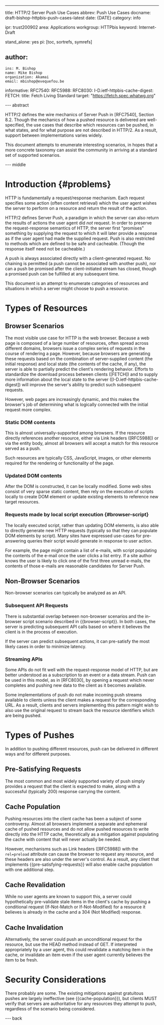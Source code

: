 ---
title: HTTP/2 Server Push Use Cases
abbrev: Push Use Cases
docname: draft-bishop-httpbis-push-cases-latest
date: {DATE}
category: info

ipr: trust200902
area: Applications
workgroup: HTTPbis
keyword: Internet-Draft

stand_alone: yes
pi: [toc, sortrefs, symrefs]

author:
  -
    ins: M. Bishop
    name: Mike Bishop
    organization: Akamai
    email: mbishop@evequefou.be

informative:
  RFC7540:
  RFC5988:
  RFC8030:
  I-D.ietf-httpbis-cache-digest:
  FETCH:
    title: Fetch Living Standard
    target: "https://fetch.spec.whatwg.org"



--- abstract

HTTP/2 defines the wire mechanics of Server Push in [RFC7540], Section 8.2.
Though the mechanics of how a pushed resource is delivered are well-specified,
the use cases that describe which resources can be pushed, in what states, and
for what purpose are not described in HTTP/2.  As a result, support between
implementations varies widely.

This document attempts to enumerate interesting scenarios, in hopes that a more
concrete taxonomy can assist the community in arriving at a standard set of
supported scenarios.

--- middle

# Introduction        {#problems}

HTTP is fundamentally a request/response mechanism.  Each request specifies some
action (often content retrieval) which the user agent wishes the server to
perform on a resource and return the result of the action.

HTTP/2 defines Server Push, a paradigm in which the server can also return the
results of actions the user agent did *not* request.  In order to preserve the
request-response semantics of HTTP, the server first "promises" something by
supplying the request to which it will later provide a response as if the user
agent had made the supplied request. Push is also restricted to methods which
are defined to be safe and cacheable.  (Though the response itself need not be
cacheable.)

A push is always associated directly with a client-generated request. No
chaining is permitted (a push cannot be associated with another push), nor can a
push be promised after the client-initiated stream has closed, though a promised
push can be fulfilled at any subsequent time.

This document is an attempt to enumerate categories of resources and situations
in which a server might choose to push a resource.

# Types of Resources

## Browser Scenarios

The most visible use case for HTTP is the web browser.  Because a web page is
composed of a large number of resources, often spread across different domains,
browsers issue a complex series of requests in the course of rendering a page.
However, because browsers are generating these requests based on the combination
of server-supplied content (the initial response) and local state (the contents
of the cache, if any), the server is able to partially predict the client's
rendering behavior.  Efforts to standardize the download process between clients
([FETCH]) and to supply more information about the local state to the server
([I-D.ietf-httpbis-cache-digest]) will improve the server's ability to predict
such subsequent requests.

However, web pages are increasingly dynamic, and this makes the browser's job of
determining what is logically connected with the initial request more complex.

### Static DOM contents

This is almost universally-supported among browsers.  If the resource directly
references another resource, either via Link headers ([RFC5988]) or via the
entity body, almost all browsers will accept a match for this resource served as
a push.

Such resources are typically CSS, JavaScript, images, or other elements required
for the rendering or functionality of the page.

### Updated DOM contents

After the DOM is constructed, it can be locally modified.  Some web sites
consist of very sparse static content, then rely on the execution of scripts
locally to create DOM element or update existing elements to reference new
target resources.

### Requests made by local script execution {#browser-script}

The locally executed script, rather than updating DOM elements, is also able to
directly generate new HTTP requests (typically so that they can populate DOM
elements by script).  Many sites have expressed use-cases for pre-answering
queries their script would generate in response to user action.

For example, the page might contain a list of e-mails, with script populating
the contents of the e-mail once the user clicks a list entry.  If a site author
knows the user is likely to click one of the first three unread e-mails, the
contents of those e-mails are reasonable candidates for Server Push.

## Non-Browser Scenarios

Non-browser scenarios can typically be analyzed as an API.

### Subsequent API Requests

There is substantial overlap between non-browser scenarios and the in-browser
script scenario described in {{browser-script}}.  In both cases, the server is
predicting subsequent API calls based on where it believes the client is in the
process of execution.

If the server can predict subsequent actions, it can pre-satisfy the most likely
cases in order to minimize latency.

### Streaming APIs

Some APIs do not fit well with the request-response model of HTTP, but are
better understood as a subscription to an event or a data stream.  Push can be
used in this model, as in [RFC8030], by opening a request which never completes
and pushing new data to the client as it becomes available.

Some implementations of push do not make incoming push streams available to
clients unless the client makes a request for the corresponding URL.  As a
result, clients and servers implementing this pattern might wish to also use the
original request to stream back the resource identifiers which are being pushed.

# Types of Pushes

In addition to pushing different resources, push can be delivered in different
ways and for different purposes.

## Pre-Satisfying Requests

The most common and most widely supported variety of push simply provides a
request that the client is expected to make, along with a successful (typically
200) response carrying the content.

## Cache Population

Pushing resources into the client cache has been a subject of some controversy.
Almost all browsers implement a separate and ephemeral cache of pushed resources
and do not allow pushed resources to write directly into the HTTP cache,
theoretically as a mitigation against populating the cache with content that
will never actually be needed.

However, mechanisms such as Link headers ([RFC5988]) with the `rel=preload`
attribute can cause the browser to request any resource, and these headers are
also under the server's control.  As a result, any client that implements
{{pre-satisfying-requests}} will also enable cache population with one
additional step.

## Cache Revalidation

While no user agents are known to support this, a server could hypothetically
pre-validate stale items in the client's cache by pushing a conditional request
(If-Not-Match or If-Not-Modified) for a resource it believes is already in the
cache and a 304 (Not Modified) response.

## Cache Invalidation

Alternatively, the server could push an unconditional request for the resource,
but use the HEAD method instead of GET.  If interpreted appropriately by a user
agent, this could revalidate a matching item in the cache, or invalidate an item
even if the user agent currently believes the item to be fresh.

# Security Considerations

There probably are some. The existing mitigations against gratuitous pushes are
largely ineffective (see {{cache-population}}), but clients MUST verify that
servers are authoritative for any resources they attempt to push, regardless of
the scenario being considered.

--- back
